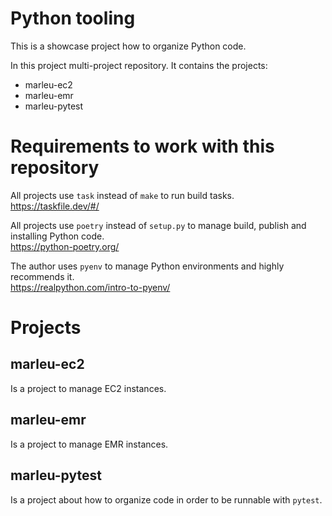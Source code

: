 # Python tooling

This is a showcase project how to organize Python code.

In this project multi-project repository. It contains the projects:
- marleu-ec2
- marleu-emr
- marleu-pytest

# Requirements to work with this repository

All projects use `task` instead of `make` to run build tasks. \
https://taskfile.dev/#/

All projects use `poetry` instead of `setup.py` to manage build, publish and installing Python code. \
https://python-poetry.org/

The author uses `pyenv` to manage Python environments and highly recommends it. \
https://realpython.com/intro-to-pyenv/

# Projects

## marleu-ec2

Is a project to manage EC2 instances.

## marleu-emr

Is a project to manage EMR instances.

## marleu-pytest

Is a project about how to organize code in order to be runnable with `pytest`.